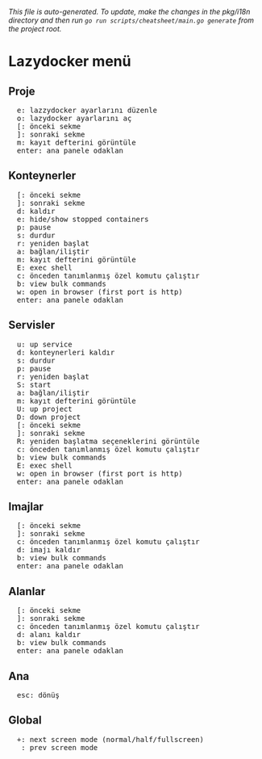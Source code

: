 _This file is auto-generated. To update, make the changes in the pkg/i18n directory and then run `go run scripts/cheatsheet/main.go generate` from the project root._

# Lazydocker menü

## Proje

<pre>
  <kbd>e</kbd>: lazzydocker ayarlarını düzenle
  <kbd>o</kbd>: lazydocker ayarlarını aç
  <kbd>[</kbd>: önceki sekme
  <kbd>]</kbd>: sonraki sekme
  <kbd>m</kbd>: kayıt defterini görüntüle
  <kbd>enter</kbd>: ana panele odaklan
</pre>

## Konteynerler

<pre>
  <kbd>[</kbd>: önceki sekme
  <kbd>]</kbd>: sonraki sekme
  <kbd>d</kbd>: kaldır
  <kbd>e</kbd>: hide/show stopped containers
  <kbd>p</kbd>: pause
  <kbd>s</kbd>: durdur
  <kbd>r</kbd>: yeniden başlat
  <kbd>a</kbd>: bağlan/iliştir
  <kbd>m</kbd>: kayıt defterini görüntüle
  <kbd>E</kbd>: exec shell
  <kbd>c</kbd>: önceden tanımlanmış özel komutu çalıştır
  <kbd>b</kbd>: view bulk commands
  <kbd>w</kbd>: open in browser (first port is http)
  <kbd>enter</kbd>: ana panele odaklan
</pre>

## Servisler

<pre>
  <kbd>u</kbd>: up service
  <kbd>d</kbd>: konteynerleri kaldır
  <kbd>s</kbd>: durdur
  <kbd>p</kbd>: pause
  <kbd>r</kbd>: yeniden başlat
  <kbd>S</kbd>: start
  <kbd>a</kbd>: bağlan/iliştir
  <kbd>m</kbd>: kayıt defterini görüntüle
  <kbd>U</kbd>: up project
  <kbd>D</kbd>: down project
  <kbd>[</kbd>: önceki sekme
  <kbd>]</kbd>: sonraki sekme
  <kbd>R</kbd>: yeniden başlatma seçeneklerini görüntüle
  <kbd>c</kbd>: önceden tanımlanmış özel komutu çalıştır
  <kbd>b</kbd>: view bulk commands
  <kbd>E</kbd>: exec shell
  <kbd>w</kbd>: open in browser (first port is http)
  <kbd>enter</kbd>: ana panele odaklan
</pre>

## Imajlar

<pre>
  <kbd>[</kbd>: önceki sekme
  <kbd>]</kbd>: sonraki sekme
  <kbd>c</kbd>: önceden tanımlanmış özel komutu çalıştır
  <kbd>d</kbd>: imajı kaldır
  <kbd>b</kbd>: view bulk commands
  <kbd>enter</kbd>: ana panele odaklan
</pre>

## Alanlar

<pre>
  <kbd>[</kbd>: önceki sekme
  <kbd>]</kbd>: sonraki sekme
  <kbd>c</kbd>: önceden tanımlanmış özel komutu çalıştır
  <kbd>d</kbd>: alanı kaldır
  <kbd>b</kbd>: view bulk commands
  <kbd>enter</kbd>: ana panele odaklan
</pre>

## Ana

<pre>
  <kbd>esc</kbd>: dönüş
</pre>

## Global

<pre>
  <kbd>+</kbd>: next screen mode (normal/half/fullscreen)
  <kbd>_</kbd>: prev screen mode
</pre>

